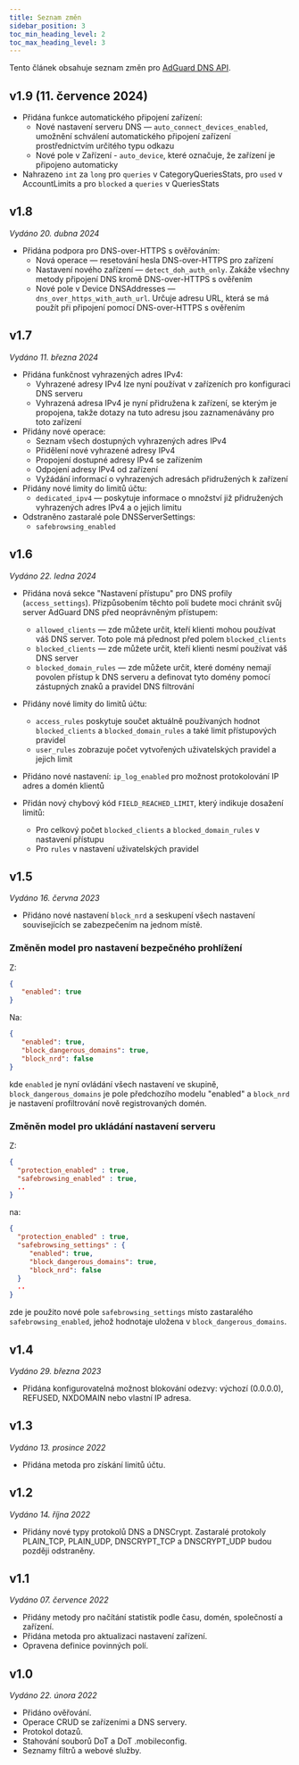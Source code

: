 ```yaml
---
title: Seznam změn
sidebar_position: 3
toc_min_heading_level: 2
toc_max_heading_level: 3
---
```


<!--
    Changelog is from here:
    https://api.adguard-dns.io/static/api/CHANGELOG.md
-->

Tento článek obsahuje seznam změn pro [AdGuard DNS API](private-dns/api/overview.md).

## v1.9 (11. července 2024)

- Přidána funkce automatického připojení zařízení:
  - Nové nastavení serveru DNS — `auto_connect_devices_enabled`, umožnění schválení automatického připojení zařízení prostřednictvím určitého typu odkazu
  - Nové pole v Zařízení - `auto_device`, které označuje, že zařízení je připojeno automaticky
- Nahrazeno `int` za `long` pro `queries` v CategoryQueriesStats, pro `used` v AccountLimits a pro `blocked` a `queries` v QueriesStats

## v1.8

_Vydáno 20. dubna 2024_

- Přidána podpora pro DNS-over-HTTPS s ověřováním:
  - Nová operace — resetování hesla DNS-over-HTTPS pro zařízení
  - Nastavení nového zařízení — `detect_doh_auth_only`. Zakáže všechny metody připojení DNS kromě DNS-over-HTTPS s ověřením
  - Nové pole v Device DNSAddresses — `dns_over_https_with_auth_url`. Určuje adresu URL, která se má použít při připojení pomocí DNS-over-HTTPS s ověřením

## v1.7

_Vydáno 11. března 2024_

- Přidána funkčnost vyhrazených adres IPv4:
  - Vyhrazené adresy IPv4 lze nyní používat v zařízeních pro konfiguraci DNS serveru
  - Vyhrazená adresa IPv4 je nyní přidružena k zařízení, se kterým je propojena, takže dotazy na tuto adresu jsou zaznamenávány pro toto zařízení
- Přidány nové operace:
  - Seznam všech dostupných vyhrazených adres IPv4
  - Přidělení nové vyhrazené adresy IPv4
  - Propojení dostupné adresy IPv4 se zařízením
  - Odpojení adresy IPv4 od zařízení
  - Vyžádání informací o vyhrazených adresách přidružených k zařízení
- Přidány nové limity do limitů účtu:
  - `dedicated_ipv4` — poskytuje informace o množství již přidružených vyhrazených adres IPv4 a o jejich limitu
- Odstraněno zastaralé pole DNSServerSettings:
  - `safebrowsing_enabled`

## v1.6

_Vydáno 22. ledna 2024_

- Přidána nová sekce "Nastavení přístupu" pro DNS profily (`access_settings`). Přizpůsobením těchto polí budete moci chránit svůj server AdGuard DNS před neoprávněným přístupem:

  - `allowed_clients` — zde můžete určit, kteří klienti mohou používat váš DNS server. Toto pole má přednost před polem `blocked_clients`
  - `blocked_clients` — zde můžete určit, kteří klienti nesmí používat váš DNS server
  - `blocked_domain_rules` — zde můžete určit, které domény nemají povolen přístup k DNS serveru a definovat tyto domény pomocí zástupných znaků a pravidel DNS filtrování

- Přidány nové limity do limitů účtu:

  - `access_rules` poskytuje součet aktuálně používaných hodnot `blocked_clients` a `blocked_domain_rules` a také limit přístupových pravidel
  - `user_rules` zobrazuje počet vytvořených uživatelských pravidel a jejich limit

- Přidáno nové nastavení: `ip_log_enabled` pro možnost protokolování IP adres a domén klientů

- Přidán nový chybový kód `FIELD_REACHED_LIMIT`, který indikuje dosažení limitů:

  - Pro celkový počet `blocked_clients` a `blocked_domain_rules` v nastavení přístupu
  - Pro `rules` v nastavení uživatelských pravidel

## v1.5

_Vydáno 16. června 2023_

- Přidáno nové nastavení `block_nrd` a seskupení všech nastavení souvisejících se zabezpečením na jednom místě.

### Změněn model pro nastavení bezpečného prohlížení

Z:

```json
{
   "enabled": true
}
```

Na:

```json
{
   "enabled": true,
   "block_dangerous_domains": true,
   "block_nrd": false
}
```

kde `enabled` je nyní ovládání všech nastavení ve skupině, `block_dangerous_domains` je pole předchozího modelu "enabled" a `block_nrd` je nastavení profiltrování nově registrovaných domén.

### Změněn model pro ukládání nastavení serveru

Z:

```json
{
  "protection_enabled" : true,
  "safebrowsing_enabled" : true,
  ..
}
```

na:

```json
{
  "protection_enabled" : true,
  "safebrowsing_settings" : {
     "enabled": true,
     "block_dangerous_domains": true,
     "block_nrd": false
  }
  ..
}
```

zde je použito nové pole `safebrowsing_settings` místo zastaralého `safebrowsing_enabled`, jehož hodnotaje uložena v `block_dangerous_domains`.

## v1.4

_Vydáno 29. března 2023_

- Přidána konfigurovatelná možnost blokování odezvy: výchozí (0.0.0.0), REFUSED, NXDOMAIN nebo vlastní IP adresa.

## v1.3

_Vydáno 13. prosince 2022_

- Přidána metoda pro získání limitů účtu.

## v1.2

_Vydáno 14. října 2022_

- Přidány nové typy protokolů DNS a DNSCrypt. Zastaralé protokoly PLAIN_TCP, PLAIN_UDP, DNSCRYPT_TCP a DNSCRYPT_UDP budou později odstraněny.

## v1.1

_Vydáno 07. července 2022_

- Přidány metody pro načítání statistik podle času, domén, společností a zařízení.
- Přidána metoda pro aktualizaci nastavení zařízení.
- Opravena definice povinných polí.

## v1.0

_Vydáno 22. února 2022_

- Přidáno ověřování.
- Operace CRUD se zařízeními a DNS servery.
- Protokol dotazů.
- Stahování souborů DoT a DoT .mobileconfig.
- Seznamy filtrů a webové služby.
